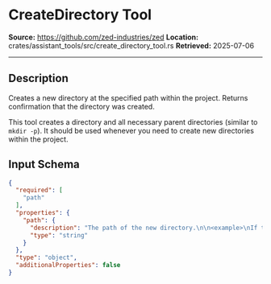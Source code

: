# CreateDirectory Tool

**Source:** https://github.com/zed-industries/zed
**Location:** crates/assistant_tools/src/create_directory_tool.rs
**Retrieved:** 2025-07-06

---

## Description

Creates a new directory at the specified path within the project. Returns confirmation that the directory was created.

This tool creates a directory and all necessary parent directories (similar to `mkdir -p`). It should be used whenever you need to create new directories within the project.

## Input Schema

```json
{
  "required": [
    "path"
  ],
  "properties": {
    "path": {
      "description": "The path of the new directory.\n\n<example>\nIf the project has the following structure:\n\n- directory1/\n- directory2/\n\nYou can create a new directory by providing a path of \"directory1/new_directory\"\n</example>",
      "type": "string"
    }
  },
  "type": "object",
  "additionalProperties": false
}
```